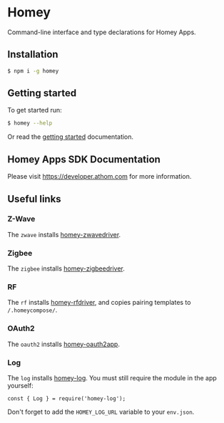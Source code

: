 # Homey

Command-line interface and type declarations for Homey Apps.

## Installation

```bash
$ npm i -g homey
```

## Getting started

To get started run:
```bash
$ homey --help
```

Or read the [getting started](https://apps.developer.homey.app/the-basics/getting-started) documentation.

## Homey Apps SDK Documentation
Please visit https://developer.athom.com for more information.

## Useful links

### Z-Wave
The `zwave` installs [homey-zwavedriver](https://www.npmjs.com/package/homey-zwavedriver).

### Zigbee
The `zigbee` installs [homey-zigbeedriver](https://www.npmjs.com/package/homey-zigbeedriver).

### RF
The `rf` installs [homey-rfdriver](https://www.npmjs.com/package/homey-rfdriver), and copies pairing templates to `/.homeycompose/`.

### OAuth2
The `oauth2` installs [homey-oauth2app](https://github.com/athombv/node-homey-oauth2app).

### Log
The `log` installs [homey-log](https://www.npmjs.com/package/homey-log). You must still require the module in the app yourself:

```
const { Log } = require('homey-log');
```

Don't forget to add the `HOMEY_LOG_URL` variable to your `env.json`.
